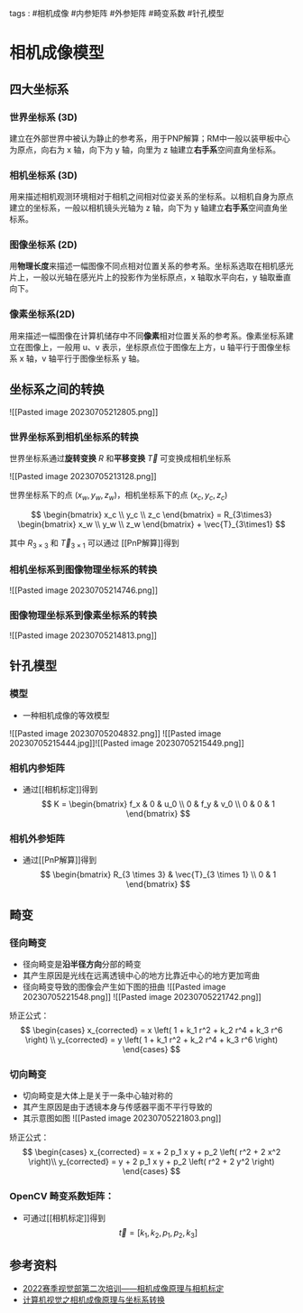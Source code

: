 tags : #相机成像 #内参矩阵 #外参矩阵 #畸变系数 #针孔模型

# 相机成像模型

## 四大坐标系

### 世界坐标系 (3D)

建立在外部世界中被认为静止的参考系，用于PNP解算；RM中一般以装甲板中心为原点，向右为 x 轴，向下为 y 轴，向里为 z 轴建立**右手系**空间直角坐标系。

### 相机坐标系 (3D)

用来描述相机观测环境相对于相机之间相对位姿关系的坐标系。以相机自身为原点建立的坐标系，一般以相机镜头光轴为 z 轴，向下为 y 轴建立**右手系**空间直角坐标系。

### 图像坐标系 (2D)

用**物理长度**来描述一幅图像不同点相对位置关系的参考系。坐标系选取在相机感光片上，一般以光轴在感光片上的投影作为坐标原点，x 轴取水平向右，y 轴取垂直向下。

### 像素坐标系(2D)

用来描述一幅图像在计算机储存中不同**像素**相对位置关系的参考系。像素坐标系建立在图像上，一般用 u、v 表示，坐标原点位于图像左上方，u 轴平行于图像坐标系 x 轴，v 轴平行于图像坐标系 y 轴。

## 坐标系之间的转换

![[Pasted image 20230705212805.png]]

### 世界坐标系到相机坐标系的转换

世界坐标系通过**旋转变换** $R$ 和**平移变换** $\vec{T}$ 可变换成相机坐标系

![[Pasted image 20230705213128.png]]

世界坐标系下的点 $\left( x_w , y_w , z_w \right)$，相机坐标系下的点 $\left( x_c , y_c , z_c \right)$

$$
\begin{bmatrix} x_c \\ y_c \\ z_c \end{bmatrix} = R_{3\times3}
\begin{bmatrix} x_w \\ y_w \\ z_w \end{bmatrix} + \vec{T}_{3\times1}
$$

其中 $R_{3\times3}$ 和 $\vec{T}_{3\times1}$ 可以通过 [[PnP解算]]得到

### 相机坐标系到图像物理坐标系的转换

![[Pasted image 20230705214746.png]]

### 图像物理坐标系到像素坐标系的转换

![[Pasted image 20230705214813.png]]

## 针孔模型

### 模型
* 一种相机成像的等效模型

![[Pasted image 20230705204832.png]]
![[Pasted image 20230705215444.jpg]]![[Pasted image 20230705215449.png]]

### 相机内参矩阵
- 通过[[相机标定]]得到
$$
K = 
\begin{bmatrix} f_x & 0 & u_0 \\ 0 & f_y & v_0 \\ 0 & 0 & 1 \end{bmatrix}
$$
### 相机外参矩阵
- 通过[[PnP解算]]得到
$$
\begin{bmatrix} R_{3 \times 3} & \vec{T}_{3 \times 1} \\ 0 & 1 \end{bmatrix}
$$

## 畸变

### 径向畸变
- 径向畸变是**沿半径方向**分部的畸变
- 其产生原因是光线在远离透镜中心的地方比靠近中心的地方更加弯曲
- 径向畸变导致的图像会产生如下图的扭曲
![[Pasted image 20230705221548.png]]
![[Pasted image 20230705221742.png]]

矫正公式：
$$
\begin{cases}
x_{corrected} = x \left( 1 + k_1 r^2 + k_2 r^4 + k_3 r^6 \right) \\
y_{corrected} = y \left( 1 + k_1 r^2 + k_2 r^4 + k_3 r^6 \right)
\end{cases}
$$

### 切向畸变
- 切向畸变是大体上是关于一条中心轴对称的
- 其产生原因是由于透镜本身与传感器平面不平行导致的
- 其示意图如图
![[Pasted image 20230705221803.png]]

矫正公式：
$$
\begin{cases}
x_{corrected} = x + 2 p_1 x y + p_2 \left( r^2 + 2 x^2 \right)\\
y_{corrected} = y + 2 p_1 x y + p_2 \left( r^2 + 2 y^2 \right)
\end{cases}
$$

### OpenCV 畸变系数矩阵：
- 可通过[[相机标定]]得到
$$
 \vec{t} = \left[ k_1 , k_2 , p_1 , p_2 , k_3 \right]
$$


## 参考资料

- [2022赛季视觉部第二次培训——相机成像原理与相机标定](https://sjtu-robomaster-team.github.io/vision-learning-2/)
- [计算机视觉之相机成像原理与坐标系转换](https://huangwang.github.io/2018/11/19/%E8%AE%A1%E7%AE%97%E6%9C%BA%E8%A7%86%E8%A7%89%E4%B9%8B%E7%9B%B8%E6%9C%BA%E6%88%90%E5%83%8F%E5%8E%9F%E7%90%86%E4%B8%8E%E5%9D%90%E6%A0%87%E7%B3%BB%E8%BD%AC%E6%8D%A2/)